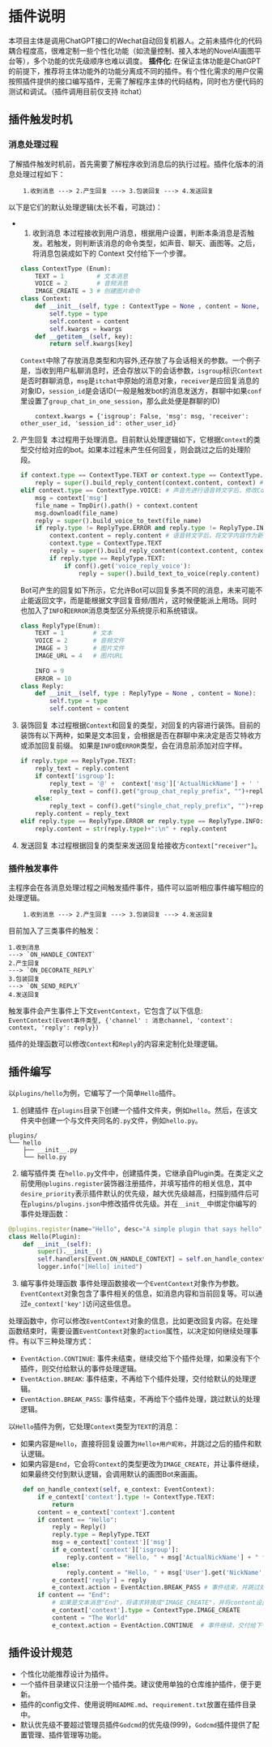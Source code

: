 # 插件说明
本项目主体是调用ChatGPT接口的Wechat自动回复机器人。之前未插件化的代码耦合程度高，很难定制一些个性化功能（如流量控制、接入本地的NovelAI画图平台等），多个功能的优先级顺序也难以调度。
**插件化**: 在保证主体功能是ChatGPT的前提下，推荐将主体功能外的功能分离成不同的插件。有个性化需求的用户仅需按照插件提供的接口编写插件，无需了解程序主体的代码结构，同时也方便代码的测试和调试。（插件调用目前仅支持 itchat）

## 插件触发时机

### 消息处理过程
了解插件触发时机前，首先需要了解程序收到消息后的执行过程。插件化版本的消息处理过程如下：
```
    1.收到消息 ---> 2.产生回复 ---> 3.包装回复 ---> 4.发送回复
```
以下是它们的默认处理逻辑(太长不看，可跳过)：

- 1. 收到消息
    本过程接收到用户消息，根据用户设置，判断本条消息是否触发。若触发，则判断该消息的命令类型，如声音、聊天、画图等。之后，将消息包装成如下的 Context 交付给下一个步骤。
    ```python
    class ContextType (Enum):
        TEXT = 1         # 文本消息
        VOICE = 2        # 音频消息
        IMAGE_CREATE = 3 # 创建图片命令
    class Context:
        def __init__(self, type : ContextType = None , content = None,  kwargs = dict()):
            self.type = type
            self.content = content
            self.kwargs = kwargs
        def __getitem__(self, key):
            return self.kwargs[key]
    ```
    `Context`中除了存放消息类型和内容外,还存放了与会话相关的参数。一个例子是，当收到用户私聊消息时，还会存放以下的会话参数，`isgroup`标识`Context`是否时群聊消息，`msg`是`itchat`中原始的消息对象，`receiver`是应回复消息的对象ID，`session_id`是会话ID(一般是触发bot的消息发送方，群聊中如果`conf`里设置了`group_chat_in_one_session`，那么此处便是群聊的ID)
    ```
        context.kwargs = {'isgroup': False, 'msg': msg, 'receiver': other_user_id, 'session_id': other_user_id}
    ```
2. 产生回复
    本过程用于处理消息。目前默认处理逻辑如下，它根据`Context`的类型交付给对应的bot。如果本过程未产生任何回复，则会跳过之后的处理阶段。
    ```python
    if context.type == ContextType.TEXT or context.type == ContextType.IMAGE_CREATE:
        reply = super().build_reply_content(context.content, context) #文字跟画图交付给chatgpt
    elif context.type == ContextType.VOICE: # 声音先进行语音转文字后，修改Context类型为文字后，再交付给chatgpt
        msg = context['msg']
        file_name = TmpDir().path() + context.content
        msg.download(file_name)
        reply = super().build_voice_to_text(file_name)
        if reply.type != ReplyType.ERROR and reply.type != ReplyType.INFO:
            context.content = reply.content # 语音转文字后，将文字内容作为新的context
            context.type = ContextType.TEXT
            reply = super().build_reply_content(context.content, context)
            if reply.type == ReplyType.TEXT:
                if conf().get('voice_reply_voice'):
                    reply = super().build_text_to_voice(reply.content)
    ```
    Bot可产生的回复如下所示，它允许Bot可以回复多类不同的消息，未来可能不止能返回文字，而是能根据文字回复音频/图片，这时候便能派上用场。同时也加入了`INFO`和`ERROR`消息类型区分系统提示和系统错误。
    ```python
    class ReplyType(Enum):
        TEXT = 1        # 文本
        VOICE = 2       # 音频文件
        IMAGE = 3       # 图片文件
        IMAGE_URL = 4   # 图片URL
        
        INFO = 9
        ERROR = 10
    class Reply:
        def __init__(self, type : ReplyType = None , content = None):
            self.type = type
            self.content = content
    ```
3. 装饰回复
    本过程根据`Context`和回复的类型，对回复的内容进行装饰。目前的装饰有以下两种，如果是文本回复，会根据是否在群聊中来决定是否艾特收方或添加回复前缀。
    如果是`INFO`或`ERROR`类型，会在消息前添加对应字样。
    ```python
    if reply.type == ReplyType.TEXT:
        reply_text = reply.content
        if context['isgroup']:
            reply_text = '@' +  context['msg']['ActualNickName'] + ' ' + reply_text.strip()
            reply_text = conf().get("group_chat_reply_prefix", "")+reply_text
        else:
            reply_text = conf().get("single_chat_reply_prefix", "")+reply_text
        reply.content = reply_text
    elif reply.type == ReplyType.ERROR or reply.type == ReplyType.INFO:
        reply.content = str(reply.type)+":\n" + reply.content
    ```
4. 发送回复
    本过程根据回复的类型来发送回复给接收方`context["receiver"]`。

### 插件触发事件

主程序会在各消息处理过程之间触发插件事件，插件可以监听相应事件编写相应的处理逻辑。
```
    1.收到消息 ---> 2.产生回复 ---> 3.包装回复 ---> 4.发送回复
```
目前加入了三类事件的触发：
```
1.收到消息 
---> `ON_HANDLE_CONTEXT` 
2.产生回复 
---> `ON_DECORATE_REPLY` 
3.包装回复 
---> `ON_SEND_REPLY` 
4.发送回复
```
触发事件会产生事件上下文`EventContext`，它包含了以下信息:
`EventContext(Event事件类型, {'channel' : 消息channel, 'context': context, 'reply': reply})`

插件的处理函数可以修改`Context`和`Reply`的内容来定制化处理逻辑。

## 插件编写
以`plugins/hello`为例，它编写了一个简单`Hello`插件。

1. 创建插件
在`plugins`目录下创建一个插件文件夹，例如`hello`。然后，在该文件夹中创建一个与文件夹同名的`.py`文件，例如`hello.py`。
```
plugins/
└── hello
    ├── __init__.py
    └── hello.py
```

2. 编写插件类
在`hello.py`文件中，创建插件类，它继承自Plugin类。在类定义之前使用`@plugins.register`装饰器注册插件，并填写插件的相关信息，其中`desire_priority`表示插件默认的优先级，越大优先级越高，扫描到插件后可在`plugins/plugins.json`中修改插件优先级。并在`__init__`中绑定你编写的事件处理函数：
```python
@plugins.register(name="Hello", desc="A simple plugin that says hello", version="0.1", author="lanvent", desire_priority= -1)
class Hello(Plugin):
    def __init__(self):
        super().__init__()
        self.handlers[Event.ON_HANDLE_CONTEXT] = self.on_handle_context
        logger.info("[Hello] inited")
```

3. 编写事件处理函数
事件处理函数接收一个`EventContext`对象作为参数。`EventContext`对象包含了事件相关的信息，如消息内容和当前回复等。可以通过`e_context['key']`访问这些信息。

处理函数中，你可以修改`EventContext`对象的信息，比如更改回复内容。在处理函数结束时，需要设置`EventContext`对象的`action`属性，以决定如何继续处理事件。有以下三种处理方式：
- `EventAction.CONTINUE`: 事件未结束，继续交给下个插件处理，如果没有下个插件，则交付给默认的事件处理逻辑。
- `EventAction.BREAK`: 事件结束，不再给下个插件处理，交付给默认的处理逻辑。
- `EventAction.BREAK_PASS`: 事件结束，不再给下个插件处理，跳过默认的处理逻辑。

以`Hello`插件为例，它处理`Context`类型为`TEXT`的消息：
- 如果内容是`Hello`，直接将回复设置为`Hello+用户昵称`，并跳过之后的插件和默认逻辑。
- 如果内容是`End`，它会将`Context`的类型更改为`IMAGE_CREATE`，并让事件继续，如果最终交付到默认逻辑，会调用默认的画图Bot来画画。
```python
    def on_handle_context(self, e_context: EventContext):
        if e_context['context'].type != ContextType.TEXT:
            return
        content = e_context['context'].content
        if content == "Hello":
            reply = Reply()
            reply.type = ReplyType.TEXT
            msg = e_context['context']['msg']
            if e_context['context']['isgroup']:
                reply.content = "Hello, " + msg['ActualNickName'] + " from " + msg['User'].get('NickName', "Group")
            else:
                reply.content = "Hello, " + msg['User'].get('NickName', "My friend")
            e_context['reply'] = reply
            e_context.action = EventAction.BREAK_PASS # 事件结束，并跳过处理context的默认逻辑
        if content == "End":
            # 如果是文本消息"End"，将请求转换成"IMAGE_CREATE"，并将content设置为"The World"
            e_context['context'].type = ContextType.IMAGE_CREATE
            content = "The World"
            e_context.action = EventAction.CONTINUE  # 事件继续，交付给下个插件或默认逻辑
```

## 插件设计规范
- 个性化功能推荐设计为插件。
- 一个插件目录建议只注册一个插件类。建议使用单独的仓库维护插件，便于更新。
- 插件的config文件、使用说明`README.md`、`requirement.txt`放置在插件目录中。
- 默认优先级不要超过管理员插件`Godcmd`的优先级(999)，`Godcmd`插件提供了配置管理、插件管理等功能。